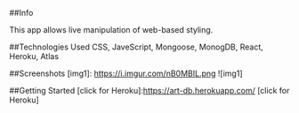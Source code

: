 ##Info

This app allows live manipulation of web-based styling. 

##Technologies Used
CSS, JaveScript, Mongoose, MonogDB, React, Heroku, Atlas

##Screenshots
[img1]: https://i.imgur.com/nB0MBIL.png
![img1]

##Getting Started
[click for Heroku]:https://art-db.herokuapp.com/
[click for Heroku]